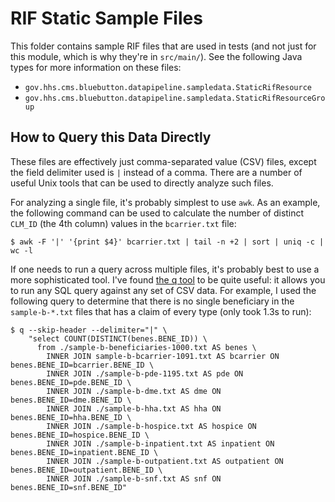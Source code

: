 # RIF Static Sample Files

This folder contains sample RIF files that are used in tests (and not just for this module, which is why they're in `src/main/`). See the following Java types for more information on these files:

* `gov.hhs.cms.bluebutton.datapipeline.sampledata.StaticRifResource`
* `gov.hhs.cms.bluebutton.datapipeline.sampledata.StaticRifResourceGroup`

## How to Query this Data Directly

These files are effectively just comma-separated value (CSV) files, except the field delimiter used is `|` instead of a comma. There are a number of useful Unix tools that can be used to directly analyze such files.

For analyzing a single file, it's probably simplest to use `awk`. As an example, the following command can be used to calculate the number of distinct `CLM_ID` (the 4th column) values in the `bcarrier.txt` file:

    $ awk -F '|' '{print $4}' bcarrier.txt | tail -n +2 | sort | uniq -c | wc -l

If one needs to run a query across multiple files, it's probably best to use a more sophisticated tool. I've found [the q tool](http://harelba.github.io/q/) to be quite useful: it allows you to run any SQL query against any set of CSV data. For example, I used the following query to determine that there is no single beneficiary in the `sample-b-*.txt` files that has a claim of every type (only took 1.3s to run):

    $ q --skip-header --delimiter="|" \
        "select COUNT(DISTINCT(benes.BENE_ID)) \
          from ./sample-b-beneficiaries-1000.txt AS benes \
            INNER JOIN sample-b-bcarrier-1091.txt AS bcarrier ON benes.BENE_ID=bcarrier.BENE_ID \
            INNER JOIN ./sample-b-pde-1195.txt AS pde ON benes.BENE_ID=pde.BENE_ID \
            INNER JOIN ./sample-b-dme.txt AS dme ON benes.BENE_ID=dme.BENE_ID \
            INNER JOIN ./sample-b-hha.txt AS hha ON benes.BENE_ID=hha.BENE_ID \
            INNER JOIN ./sample-b-hospice.txt AS hospice ON benes.BENE_ID=hospice.BENE_ID \
            INNER JOIN ./sample-b-inpatient.txt AS inpatient ON benes.BENE_ID=inpatient.BENE_ID \
            INNER JOIN ./sample-b-outpatient.txt AS outpatient ON benes.BENE_ID=outpatient.BENE_ID \
            INNER JOIN ./sample-b-snf.txt AS snf ON benes.BENE_ID=snf.BENE_ID"

